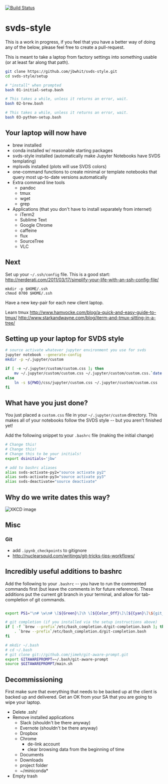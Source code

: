 [![Build Status](https://travis-ci.org/jbwhit/svds-style.svg?branch=master)](https://travis-ci.org/jbwhit/svds-style)

# svds-style

This is a work in progress, if you feel that you have a better way of doing any of the below, please feel free to create a pull-request. 

This is meant to take a laptop from factory settings into something usable (or at least far along that path). 

```bash
git clone https://github.com/jbwhit/svds-style.git
cd svds-style/setup

# "install" when prompted
bash 01-initial-setup.bash

# This takes a while, unless it returns an error, wait.
bash 02-brew.bash

# This takes a while, unless it returns an error, wait. 
bash 03-python-setup.bash
```


## Your laptop will now have

 - brew installed
 - conda installed w/ reasonable starting packages
 - svds-style installed (automatically make Jupyter Notebooks have SVDS templating)
 - mplsvds installed (plots will use SVDS colors)
 - one-command functions to create minimal or template notebooks that query most up-to-date versions automatically
 - Extra command line tools 
     + pandoc
     + tmux
     + wget
     + grep
 - Applications (that you don't have to install separately from internet)
     + iTerm2
     + Sublime Text
     + Google Chrome
     + caffeine
     + flux
     + SourceTree
     + VLC

## Next 

Set up your `~/.ssh/config` file. This is a good start: http://nerderati.com/2011/03/17/simplify-your-life-with-an-ssh-config-file/

```
mkdir -p $HOME/.ssh
chmod 0700 $HOME/.ssh
```

Have a new key-pair for each new client laptop.

Learn tmux http://www.hamvocke.com/blog/a-quick-and-easy-guide-to-tmux/
http://www.starkandwayne.com/blog/iterm-and-tmux-sitting-in-a-tree/

## Setting up your laptop for SVDS style

```bash
# source activate whatever jupyter environment you use for svds
jupyter notebook --generate-config
mkdir -p ~/.jupyter/custom

if [ -e ~/.jupyter/custom/custom.css ]; then
    mv ~/.jupyter/custom/custom.css ~/.jupyter/custom/custom.css.`date +%Y-%m-%d`
else
    ln -s ${PWD}/css/jupyter/custom.css ~/.jupyter/custom/custom.css
fi
```

## What have you just done?

You just placed a `custom.css` file in your `~/.jupyter/custom` directory. This makes all of your notebooks follow the SVDS style -- but you aren't finished yet! 

Add the following snippet to your `.bashrc` file (making the initial change)

```bash
# Change this!
# Change this!
# Change this to be your initials!
export dsinitials='jbw'

# add to bashrc aliases
alias svds-activate-py2="source activate py2"
alias svds-activate-py3="source activate py3"
alias svds-deactivate="source deactivate"

```

## Why do we write dates this way?

![XKCD image](http://imgs.xkcd.com/comics/iso_8601.png)

## Misc

### Git

 - add `.ipynb_checkpoints` to gitignore
 - http://nuclearsquid.com/writings/git-tricks-tips-workflows/

## Incredibly useful additions to bashrc

Add the following to your `.bashrc` -- you have to run the commented commands first (but leave the comments in for future reference). These additions put the current git branch in your terminal, and allow for tab-completion of git commands. 

```bash

export PS1="\n# \w\n# \[${Green}\]\h \[${Color_Off}\]\[${Cyan}\]\${git_branch}\[${Red}\]\$git_dirty\[${Color_Off}\]$ "

# git completion (if you installed via the setup instructions above)
if [ -f `brew --prefix`/etc/bash_completion.d/git-completion.bash ]; then
    . `brew --prefix`/etc/bash_completion.d/git-completion.bash
fi

# mkdir ~/.bash
# cd ~/.bash
# git clone git://github.com/jimeh/git-aware-prompt.git
export GITAWAREPROMPT=~/.bash/git-aware-prompt
source $GITAWAREPROMPT/main.sh

```

## Decommissioning 

First make sure that everything that needs to be backed up at the client is backed up and delivered. Get an OK from your SA that you are going to wipe your laptop. 

 - Delete .ssh/
 - Remove installed applications
     + Slack (shouldn't be there anyway)
     + Evernote (shouldn't be there anyway)
     + Dropbox
     + Chrome
         * de-link account
         * clear browsing data from the beginning of time
     + Documents
     + Downloads
     + project folder
     + ~/miniconda*
 - Empty trash



